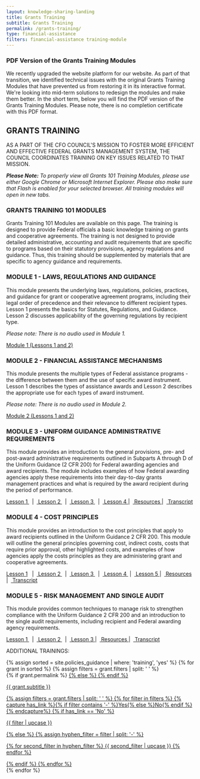 ```yaml
---
layout: knowledge-sharing-landing
title: Grants Training
subtitle: Grants Training
permalink: /grants-training/
type: financial-assistance
filters: financial-assistance training-module
---
```


<div class="usa-alert usa-alert--info" xmlns="http://www.w3.org/1999/html">
    <div class="usa-alert__body">
        <h3 class="usa-alert__heading">PDF Version of the Grants Training Modules</h3>
        <p class="usa-alert__text">We recently upgraded the website platform for our website. As part of that transition, we identified technical issues with the original Grants Training Modules that have prevented us from restoring it in its interactive format. We're looking into mid-term solutions to redesign the modules and make them better.
            In the short term, below you will find the PDF version of the Grants Training Modules. Please note, there is no completion certificate with this PDF format. </p>
    </div>
</div>

<div class="grid-container font-sans-sm">
<h2>GRANTS TRAINING</h2>

<div><p>AS A PART OF THE CFO COUNCIL'S MISSION TO FOSTER MORE EFFICIENT AND EFFECTIVE FEDERAL GRANTS MANAGEMENT SYSTEM, THE COUNCIL COORDINATES TRAINING ON KEY ISSUES RELATED TO THAT MISSION.</p>
</div>

<div><p><i><b>Please Note:</b> To properly view all Grants 101 Training Modules, please use either Google Chrome or Microsoft Internet Explorer. Please also make sure that Flash is enabled for your selected browser. All training modules will open in new tabs. </i></p></div>

<h3>GRANTS TRAINING 101 MODULES</h3>

<div>Grants Training 101 Modules are available on this page. The training is designed to provide Federal officials a basic knowledge training on grants and cooperative agreements.  The training is not designed to provide detailed administrative, accounting and audit requirements that are specific to programs based on their statutory provisions, agency regulations and guidance.  Thus, this training should be supplemented by materials that are specific to agency guidance and requirements.</div>

<h3>MODULE 1 - LAWS, REGULATIONS AND GUIDANCE</h3>
<div><p>This module presents the underlying laws, regulations, policies, practices, and guidance for grant or cooperative agreement programs, including their legal order of precedence and their relevance to different recipient types.  Lesson 1 presents the basics for Statutes, Regulations, and Guidance.  Lesson 2 discusses applicability of the governing regulations by recipient type.</p></div>

<div><p><i>Please note: There is no audio used in Module 1.</i></p></div>

<div><p><a href="{{ site.baseurl }}/wp-content/uploads/2020/09/Module-1.pdf">Module 1 (Lessons 1 and 2)</a></p></div>


<h3>MODULE 2 - FINANCIAL ASSISTANCE MECHANISMS</h3>
<div><p>This module presents the multiple types of Federal assistance programs - the difference between them and the use of specific award instrument.  Lesson 1 describes the types of assistance awards and Lesson 2 describes the appropriate use for each types of award instrument.</p></div>

<div><p><i>Please note: There is no audio used in Module 2.</i></p></div>

<div><p><a href="{{ site.baseurl }}/wp-content/uploads/2020/09/Module-2.pdf">Module 2 (Lessons 1 and 2)</a></p></div>

<h3>MODULE 3 - UNIFORM GUIDANCE ADMINISTRATIVE REQUIREMENTS</h3>
<div><p>This module provides an introduction to the general provisions, pre- and post-award administrative requirements outlined in Subparts A through D of the Uniform Guidance (2 CFR 200) for Federal awarding agencies and award recipients. The module includes examples of how Federal awarding agencies apply these requirements into their day-to-day grants management practices and what is required by the award recipient during the period of performance.</p></div>

<div><p><a href="{{ site.baseurl }}/wp-content/uploads/2020/09/Module-3-Lesson-1.pdf">Lesson 1 </a> &nbsp; | &nbsp;<a href="{{ site.baseurl }}/wp-content/uploads/2020/09/Module-3-Lesson-2.pdf">  Lesson 2  </a>&nbsp; | &nbsp;<a href="{{ site.baseurl }}/wp-content/uploads/2020/09/Module-3-Lesson-3.pdf"> Lesson 3 </a>&nbsp; | &nbsp;<a href="{{ site.baseurl }}/wp-content/uploads/2020/09/Module-3-Lesson-4.pdf"> Lesson 4 </a> | &nbsp;<a href="{{ site.baseurl }}/wp-content/uploads/2020/09/Module-3-Resources.pdf"> Resources </a> | &nbsp;<a href="{{ site.baseurl }}/wp-content/uploads/2020/09/Module-3-Transcript.pdf"> Transcript </a></p></div>

<h3>MODULE 4 - COST PRINCIPLES</h3>
<div><p>This module provides an introduction to the cost principles that apply to award recipients outlined in the Uniform Guidance 2 CFR 200. This module will outline the general principles governing cost, indirect costs, costs that require prior approval, other highlighted costs, and examples of how agencies apply the costs principles as they are administering grant and cooperative agreements.</p></div>

<div><p><a href="{{ site.baseurl }}/wp-content/uploads/2020/09/Module-4-Lesson-1.pdf"> Lesson 1</a> &nbsp; | &nbsp;<a href="{{ site.baseurl }}/wp-content/uploads/2020/09/Module-4-Lesson-2.pdf"> Lesson 2 </a>&nbsp; | &nbsp;<a href="{{ site.baseurl }}/wp-content/uploads/2020/09/Module-4-Lesson-3.pdf"> Lesson 3 </a>&nbsp; | &nbsp;<a href="{{ site.baseurl }}/wp-content/uploads/2020/09/Module-4-Lesson-4.pdf"> Lesson 4 </a> &nbsp;| &nbsp;<a href="{{ site.baseurl }}/wp-content/uploads/2020/09/Module-4-Lesson-5.pdf"> Lesson 5 </a> | &nbsp;<a href="{{ site.baseurl }}/wp-content/uploads/2020/09/Module-4-Resources.pdf"> Resources </a>| &nbsp;<a href="{{ site.baseurl }}/wp-content/uploads/2020/09/Module-4-Transcript.pdf"> Transcript </a></p></div>

<h3>MODULE 5 - RISK MANAGEMENT AND SINGLE AUDIT</h3>
<div><p>This module provides common techniques to manage risk to strengthen compliance with the Uniform Guidance 2 CFR 200 and an introduction to the single audit requirements, including recipient and Federal awarding agency requirements.</p></div>

<div><p><a href="{{ site.baseurl }}/wp-content/uploads/2020/09/Module-5-Lesson-1.pdf"> Lesson 1 </a> &nbsp; | &nbsp;<a href="{{ site.baseurl }}/wp-content/uploads/2020/09/Module-5-Lesson-2.pdf"> Lesson 2 </a>&nbsp; | &nbsp;<a href="{{ site.baseurl }}/wp-content/uploads/2020/09/Module-5-Lesson-3.pdf"> Lesson 3 </a> | &nbsp;<a href="{{ site.baseurl }}/wp-content/uploads/2020/09/Module-5-Resources.pdf"> Resources </a> | &nbsp;<a href="{{ site.baseurl }}/wp-content/uploads/2020/09/Module-5-Transcript.pdf"> Transcript </a></p></div>
    <div class="usa-media-block tablet:grid-col-12">
        <p class="card-tag margin-top-0 text-gray-50 text-thin"> ADDITIONAL TRAININGS: </p>
        <div class="knowledge-sharing" >
            {% assign sorted = site.policies_guidance | where: 'training', 'yes' %}
            {% for grant in sorted %}
            {% assign filters = grant.filters | split: ' ' %}
            <div class="tablet:grid-col-4  grid-spacing policy {{ grant.filters }}">
                <div class="border-top-05 border-accent-warm bg-white padding-3 shadow-5 height-full members-hover ">
                    <div class="text-container height-mobile">
                        {% if grant.permalink %}
                        <a class="no-style anchor-fill" href="{{ site.baseurl }}{{ grant.permalink }}">
                            {% else %}
                            <a class="no-style anchor-fill" href="{{ grant.doc-link }}">
                                {% endif %}
                                <div class="text-container height-mobile">
                                    <p  class="usa-link" >
                                        {{ grant.subtitle }}
                                    </p>
                                    {% assign filters = grant.filters | split: ' ' %}
                                    {% for filter in filters %}
                                    {% capture has_link %}{% if filter contains '-' %}Yes{% else %}No{% endif %}{% endcapture%}
                                    {% if has_link == 'No' %}
                                    <p class="title-resources">
                                        {{ filter | upcase }}
                                    </p>
                                    {% else %}
                                    {% assign hyphen_filter = filter | split: '-' %}
                                    <p class="title-resources">
                                        {% for second_filter in hyphen_filter %}
                                        {{ second_filter | upcase }}
                                        {% endfor %}
                                    </p>
                                    {% endif %}
                                    {% endfor %}
                                </div></a>
                    </div>
                </div>
            </div>
            {% endfor %}
        </div>
    </div>

</div>

